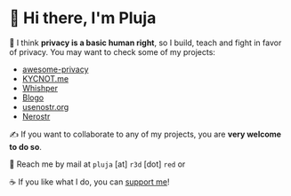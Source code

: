 # 👋 Hi there, I'm Pluja

🔭 I think **privacy is a basic human right**, so I build, teach and fight in favor of privacy. You may want to check some of my projects: 

- [awesome-privacy](https://github.com/pluja/awesome-privacy)
- [KYCNOT.me](https://gitlab.com/kycnot/kycnot.me)
- [Whishper](https://github.com/pluja/whishper)
- [Blogo](https://blogo.site)
- [usenostr.org](https://usenostr.org)
- [Nerostr](https://github.com/pluja/nerostr)

✍️ If you want to collaborate to any of my projects, you are **very welcome to do so**. 

📨 Reach me by mail at `pluja` [at] `r3d` [dot] `red` or 

☕ If you like what I do, you can [support me](https://kycnot.me/about#support)!
